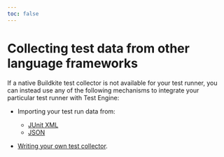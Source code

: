 ```yaml
---
toc: false
---
```


# Collecting test data from other language frameworks

If a native Buildkite test collector is not available for your test runner, you can instead use any of the following mechanisms to integrate your particular test runner with Test Engine:

- Importing your test run data from:

  * [JUnit XML](/docs/test-engine/importing-junit-xml)
  * [JSON](/docs/test-engine/importing-json)

- [Writing your own test collector](/docs/test-engine/your-own-collectors).

